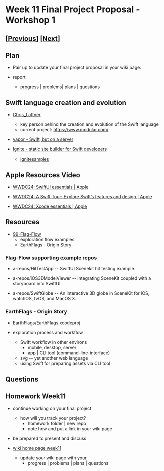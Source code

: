 # Week 11 Final Project Proposal - Workshop 1

## [[Previous](./10_multi.md)] [[Next](./12_workshop.md)]

## Plan

- Pair up to update your final project proposal in your wiki page.

- report

  - progress | problems| plans | questions

## Swift language creation and evolution

- [Chris_Lattner](https://en.wikipedia.org/wiki/Chris_Lattner)

  - key person behind the creation and evolution of the Swift language
  - current project: https://www.modular.com/

- [vapor - Swift, but on a server](https://vapor.codes/)

- [Ignite - static site builder for Swift developers](https://github.com/twostraws/Ignite)
  - [ignitesamples](https://ignitesamples.hackingwithswift.com/)

## Apple Resources Video

- [WWDC24: SwiftUI essentials | Apple](https://www.youtube.com/watch?v=HyQgpxX__-A)

- [WWDC24: A Swift Tour: Explore Swift’s features and design | Apple](https://www.youtube.com/watch?v=boiLzazJ9j4)

- [WWDC24: Xcode essentials | Apple](https://www.youtube.com/watch?v=EN7-6Oj7cL0)

## Resources

- [99-Flag-Flow](https://github.com/molab-itp/99-Flag-Flow.git)
  - exploration flow examples
  - EarthFlags - Origin Story

### Flag-Flow supporting example repos

- a-repos/HitTestApp
  -- SwiftUI Scenekit hit testing example.

- a-repos/iOS3DModelViewer
  -- Integrating SceneKit coupled with a storyboard into SwiftUI

- a-repos/SwiftGlobe
  -- An interactive 3D globe in SceneKit for iOS, watchOS, tvOS, and MacOS X.

### EarthFlags - Origin Story

- EarthFlags/EarthFlags.xcodeproj

- exploration process and workflow

  - Swift workflow in other environs
    - mobile, desktop, server
    - app | CLI tool (command-line-interface)
  - svg -- yet another web language
  - using Swift for preparing assets via CLI tool

## Questions

## Homework Week11

- continue working on your final project

  - how will you track your project?
    - homework folder | new repo
    - note how and put a link in your wiki page

- be prepared to present and discuss

- [wiki home page week11](https://github.com/molab-itp/content-2025-09/wiki#week-11-homework)

  - update your wiki page with your
    - progress | problems | plans | questions

<!--
- [review Bucketlist branch: list](https://github.com/molab-itp/09-Bucketlist.git)

- MoGallery Workflow

  - https://github.com/molab-itp/98-MoGallery-Private.git
  - https://github.com/molab-itp/98-MoGallery.git
  - https://github.com/molab-itp/98-MoGallery-p5js.git

- [using_musickit_to_integrate_with_apple_music](https://developer.apple.com/documentation/musickit/using_musickit_to_integrate_with_apple_music)



 -->
